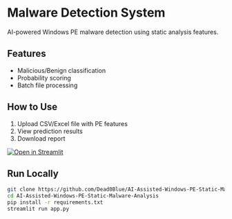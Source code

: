 # Malware Detection System

AI-powered Windows PE malware detection using static analysis features.

## Features
- Malicious/Benign classification
- Probability scoring
- Batch file processing

## How to Use
1. Upload CSV/Excel file with PE features
2. View prediction results
3. Download report

[![Open in Streamlit](https://static.streamlit.io/badges/streamlit_badge_black_white.svg)](https://share.streamlit.io/Dead0Blue/AI-Assisted-Windows-PE-Static-Malware-Analysis/main/app.py)

## Run Locally
```bash
git clone https://github.com/Dead0Blue/AI-Assisted-Windows-PE-Static-Malware-Analysis.git
cd AI-Assisted-Windows-PE-Static-Malware-Analysis
pip install -r requirements.txt
streamlit run app.py

